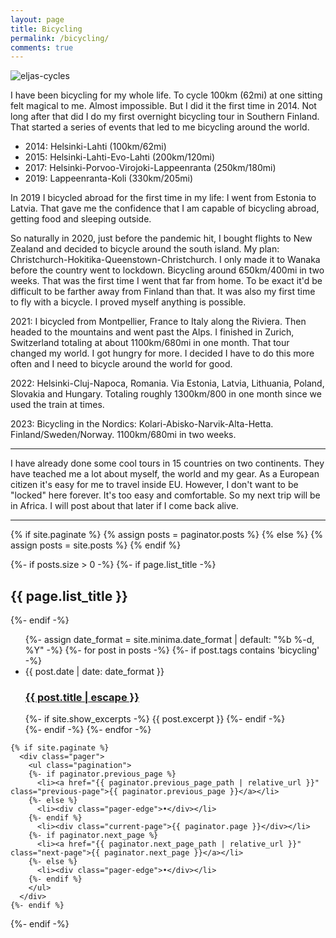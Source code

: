 ```yaml
---
layout: page
title: Bicycling
permalink: /bicycling/
comments: true
---
```


![eljas-cycles]({{site.baseurl}}/assets/e-cycle-crop.jpg)

I have been bicycling for my whole life.
To cycle 100km (62mi) at one sitting felt magical to me.
Almost impossible.
But I did it the first time in 2014.
Not long after that did I do my first overnight bicycling tour in Southern Finland.
That started a series of events that led to me bicycling around the world.

- 2014: Helsinki-Lahti (100km/62mi)
- 2015: Helsinki-Lahti-Evo-Lahti (200km/120mi)
- 2017: Helsinki-Porvoo-Virojoki-Lappeenranta (250km/180mi)
- 2019: Lappeenranta-Koli (330km/205mi)

In 2019 I bicycled abroad for the first time in my life: I went from Estonia to Latvia.
That gave me the confidence that I am capable of bicycling abroad, getting food and sleeping outside.

So naturally in 2020, just before the pandemic hit, I bought flights to New Zealand and decided to bicycle around the south island.
My plan: Christchurch-Hokitika-Queenstown-Christchurch.
I only made it to Wanaka before the country went to lockdown.
Bicycling around 650km/400mi in two weeks.
That was the first time I went that far from home.
To be exact it'd be difficult to be farther away from Finland than that.
It was also my first time to fly with a bicycle.
I proved myself anything is possible.

2021: I bicycled from Montpellier, France to Italy along the Riviera.
Then headed to the mountains and went past the Alps.
I finished in Zurich, Switzerland totaling at about 1100km/680mi in one month.
That tour changed my world.
I got hungry for more.
I decided I have to do this more often and I need to bicycle around the world for good.

2022: Helsinki-Cluj-Napoca, Romania.
Via Estonia, Latvia, Lithuania, Poland, Slovakia and Hungary.
Totaling roughly 1300km/800 in one month since we used the train at times.

2023: Bicycling in the Nordics: Kolari-Abisko-Narvik-Alta-Hetta.
Finland/Sweden/Norway.
1100km/680mi in two weeks.

---

I have already done some cool tours in 15 countries on two continents.
They have teached me a lot about myself, the world and my gear.
As a European citizen it's easy for me to travel inside EU.
However, I don't want to be "locked" here forever.
It's too easy and comfortable.
So my next trip will be in Africa.
I will post about that later if I come back alive.

---



<div class="home">
  {% if site.paginate %}
    {% assign posts = paginator.posts %}
  {% else %}
    {% assign posts = site.posts %}
  {% endif %}

  {%- if posts.size > 0 -%}
    {%- if page.list_title -%}
      <h2 class="post-list-heading">{{ page.list_title }}</h2>
    {%- endif -%}
    <ul class="post-list">
      {%- assign date_format = site.minima.date_format | default: "%b %-d, %Y" -%}
      {%- for post in posts -%}
        {%- if post.tags contains 'bicycling' -%}
        <li>
            <span class="post-meta">{{ post.date | date: date_format }}</span>
            <h3>
            <a class="post-link" href="{{ post.url | relative_url }}">
                {{ post.title | escape }}
            </a>
            </h3>
            {%- if site.show_excerpts -%}
            {{ post.excerpt }}
            {%- endif -%}
        </li>
        {%- endif -%}
      {%- endfor -%}
    </ul>

    {% if site.paginate %}
      <div class="pager">
        <ul class="pagination">
        {%- if paginator.previous_page %}
          <li><a href="{{ paginator.previous_page_path | relative_url }}" class="previous-page">{{ paginator.previous_page }}</a></li>
        {%- else %}
          <li><div class="pager-edge">•</div></li>
        {%- endif %}
          <li><div class="current-page">{{ paginator.page }}</div></li>
        {%- if paginator.next_page %}
          <li><a href="{{ paginator.next_page_path | relative_url }}" class="next-page">{{ paginator.next_page }}</a></li>
        {%- else %}
          <li><div class="pager-edge">•</div></li>
        {%- endif %}
        </ul>
      </div>
    {%- endif %}

  {%- endif -%}

</div>


















<!-- 
Bicycling around the world. I can't think of any better way to use my limited lifetime. To explore the hidden gems of the world, learn about new cultures, challenge myself and feel the freedom.

I started bicycling at the age of three or four and I never stopped. I started exploring Finland but then I started doing trips abroad in the Baltics, Mediterranean, East Europe and even New Zealand!

I am dreaming of cycling around the world but I still don't know how. My biggest pain points:

- How to fund the trip?
- Do I have to "ruin" my career in programming by quitting my awesome and well-paying job?
- How to plan the route?
  - [RateMyRoute and ZenCycling apps](https://hyrtsi.github.io/bicycling-route-planner-app)
  - [Manually](https://hyrtsi.github.io/bicycling-route-planning)
- Is my bicycle and my gear good enough for the trip?
- What happens to my social relationships during the tour?
- Do I want to do it all in one go or split the trip into separate parts and come back to my home in the meantime?
- When to do it?
- Which time of the year do I want to spend in each country? Do I want to try to survive extreme temperatures of -40 or +40 degrees celsius or heavy downpour, floods and landslips during the monsoon?

As you can see I have quite many unknows even though I have bicycled probably tens of thousands of kilometers in Finland and a couple of thousand of kms abroad. But I don't let them stop me. I know that I already have what it takes for the trip. Planning can only make it better. But it is already possible.

I will collect here resources that are useful for me and hopefully are useful to you.

# Index

- [Other people who have cycled the world](https://hyrtsi.github.io/bicycling-study)
- [Next level path planning for long bicycle tours around the world](https://hyrtsi.github.io/bicycling-route-planner-app)
  - [Visas](https://www.visahq.com/)
  - Weather
  - Security
  - Road condition
  - [Other criteria](https://hyrtsi.github.io/bicycling-route-planning)
- Building the perfect bicycle for a long tour
- What to take with you
- Funding
- Psychology

# Big picture

I love to travel the world. I love bicycling, too. On my last trip from Finland to Romania I got two ideas: a route planning application for bicyclists and my own trip around the world. I had earlier thought that I would be able to do my RTW trip in smaller pieces but now I got frustrated. I have about 4 or 5 weeks of paid holiday each year. I can apply for an unspecified amount of unpaid holiday, too. I can travel 1000km, maybe 2000km max during that time. It doesn't sound too appealing.

- It takes a while to go from bicycle mental mode to working and living in a city and vice versa so long trips are preferred
- Flying is almost certainly required to travel from Finland to anywhere unless I have lots of more time
- It's frustrating to disassemble and package the bicycle for flying
- Many short trips is more expensive than few long trips
- I don't need much money on the tour, maybe 5-10 euros a day on average
- I don't want to travel the same routes every time

so I must try to travel for longer periods of time. At least two months, preferably more at a time. Since most of our planet is water the route must be split to parts and boats, ferries and airplanes must be used. This also means that each one of these journeys can be done separately and I can return back home in between them.

The fastest person to bicycle around the world is Mark Beaumont. He cycled around the world 29000km in 78 and a half days. The slowest person to cycle around the world is Heinz Stucke, who cycled around the world for 50 years. My trip will be something in between probably. Those men have set the boundaries for me.

I have decided that I must maximize the fun, safety and meaning in my trip. I don't have to follow the Guiness World Records rules even though it would be awesome to get my name on the same page with the big boys and girls.

Things that motivate me:
- Travelling countries that none of my friends even know about
- Meeting local people and other cyclists
- Adventuring
- Having a big goal
- Visiting many countries
- Seeing beautiful places

Things that do not motivate me:
- Ugly places
- Crowded and busy streets
- Landmines, war, protests
- Pollution
- Corrupt police
- Trash and broken glass on the streets
- Natural disasters
- Wild animals that try to kill me

It is inevitable that the list of countries I can visit is really low if I want to minimize all risks. Consider [all the horrible things that happened to Heinz Stuck](https://en.wikipedia.org/wiki/Heinz_St%C3%BCcke#Global_bicycle_tour) on his journey. But that doesn't make me want to stay at home. He did survive it so I will survive, too.

 -->
